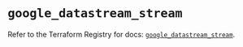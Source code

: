 # `google_datastream_stream`

Refer to the Terraform Registry for docs: [`google_datastream_stream`](https://registry.terraform.io/providers/hashicorp/google-beta/6.32.0/docs/resources/google_datastream_stream).
